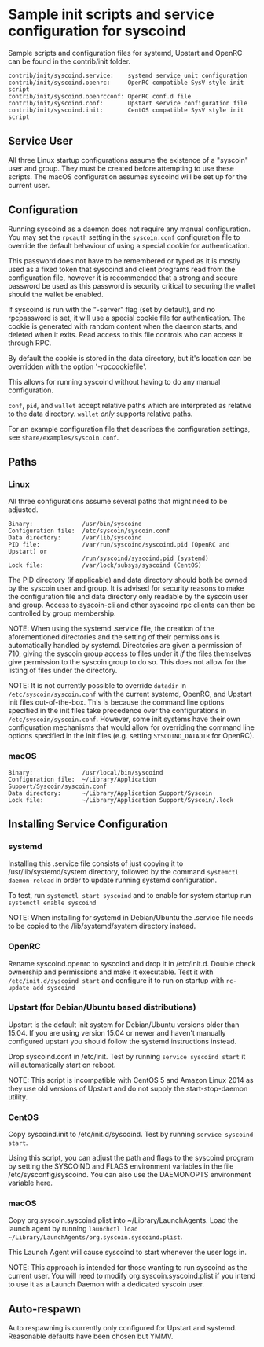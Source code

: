 Sample init scripts and service configuration for syscoind
==========================================================

Sample scripts and configuration files for systemd, Upstart and OpenRC
can be found in the contrib/init folder.

    contrib/init/syscoind.service:    systemd service unit configuration
    contrib/init/syscoind.openrc:     OpenRC compatible SysV style init script
    contrib/init/syscoind.openrcconf: OpenRC conf.d file
    contrib/init/syscoind.conf:       Upstart service configuration file
    contrib/init/syscoind.init:       CentOS compatible SysV style init script

Service User
---------------------------------

All three Linux startup configurations assume the existence of a "syscoin" user
and group.  They must be created before attempting to use these scripts.
The macOS configuration assumes syscoind will be set up for the current user.

Configuration
---------------------------------

Running syscoind as a daemon does not require any manual configuration. You may
set the `rpcauth` setting in the `syscoin.conf` configuration file to override
the default behaviour of using a special cookie for authentication.

This password does not have to be remembered or typed as it is mostly used
as a fixed token that syscoind and client programs read from the configuration
file, however it is recommended that a strong and secure password be used
as this password is security critical to securing the wallet should the
wallet be enabled.

If syscoind is run with the "-server" flag (set by default), and no rpcpassword is set,
it will use a special cookie file for authentication. The cookie is generated with random
content when the daemon starts, and deleted when it exits. Read access to this file
controls who can access it through RPC.

By default the cookie is stored in the data directory, but it's location can be overridden
with the option '-rpccookiefile'.

This allows for running syscoind without having to do any manual configuration.

`conf`, `pid`, and `wallet` accept relative paths which are interpreted as
relative to the data directory. `wallet` *only* supports relative paths.

For an example configuration file that describes the configuration settings,
see `share/examples/syscoin.conf`.

Paths
---------------------------------

### Linux

All three configurations assume several paths that might need to be adjusted.

    Binary:              /usr/bin/syscoind
    Configuration file:  /etc/syscoin/syscoin.conf
    Data directory:      /var/lib/syscoind
    PID file:            /var/run/syscoind/syscoind.pid (OpenRC and Upstart) or
                         /run/syscoind/syscoind.pid (systemd)
    Lock file:           /var/lock/subsys/syscoind (CentOS)

The PID directory (if applicable) and data directory should both be owned by the
syscoin user and group. It is advised for security reasons to make the
configuration file and data directory only readable by the syscoin user and
group. Access to syscoin-cli and other syscoind rpc clients can then be
controlled by group membership.

NOTE: When using the systemd .service file, the creation of the aforementioned
directories and the setting of their permissions is automatically handled by
systemd. Directories are given a permission of 710, giving the syscoin group
access to files under it _if_ the files themselves give permission to the
syscoin group to do so. This does not allow
for the listing of files under the directory.

NOTE: It is not currently possible to override `datadir` in
`/etc/syscoin/syscoin.conf` with the current systemd, OpenRC, and Upstart init
files out-of-the-box. This is because the command line options specified in the
init files take precedence over the configurations in
`/etc/syscoin/syscoin.conf`. However, some init systems have their own
configuration mechanisms that would allow for overriding the command line
options specified in the init files (e.g. setting `SYSCOIND_DATADIR` for
OpenRC).

### macOS

    Binary:              /usr/local/bin/syscoind
    Configuration file:  ~/Library/Application Support/Syscoin/syscoin.conf
    Data directory:      ~/Library/Application Support/Syscoin
    Lock file:           ~/Library/Application Support/Syscoin/.lock

Installing Service Configuration
-----------------------------------

### systemd

Installing this .service file consists of just copying it to
/usr/lib/systemd/system directory, followed by the command
`systemctl daemon-reload` in order to update running systemd configuration.

To test, run `systemctl start syscoind` and to enable for system startup run
`systemctl enable syscoind`

NOTE: When installing for systemd in Debian/Ubuntu the .service file needs to be copied to the /lib/systemd/system directory instead.

### OpenRC

Rename syscoind.openrc to syscoind and drop it in /etc/init.d.  Double
check ownership and permissions and make it executable.  Test it with
`/etc/init.d/syscoind start` and configure it to run on startup with
`rc-update add syscoind`

### Upstart (for Debian/Ubuntu based distributions)

Upstart is the default init system for Debian/Ubuntu versions older than 15.04. If you are using version 15.04 or newer and haven't manually configured upstart you should follow the systemd instructions instead.

Drop syscoind.conf in /etc/init.  Test by running `service syscoind start`
it will automatically start on reboot.

NOTE: This script is incompatible with CentOS 5 and Amazon Linux 2014 as they
use old versions of Upstart and do not supply the start-stop-daemon utility.

### CentOS

Copy syscoind.init to /etc/init.d/syscoind. Test by running `service syscoind start`.

Using this script, you can adjust the path and flags to the syscoind program by
setting the SYSCOIND and FLAGS environment variables in the file
/etc/sysconfig/syscoind. You can also use the DAEMONOPTS environment variable here.

### macOS

Copy org.syscoin.syscoind.plist into ~/Library/LaunchAgents. Load the launch agent by
running `launchctl load ~/Library/LaunchAgents/org.syscoin.syscoind.plist`.

This Launch Agent will cause syscoind to start whenever the user logs in.

NOTE: This approach is intended for those wanting to run syscoind as the current user.
You will need to modify org.syscoin.syscoind.plist if you intend to use it as a
Launch Daemon with a dedicated syscoin user.

Auto-respawn
-----------------------------------

Auto respawning is currently only configured for Upstart and systemd.
Reasonable defaults have been chosen but YMMV.
